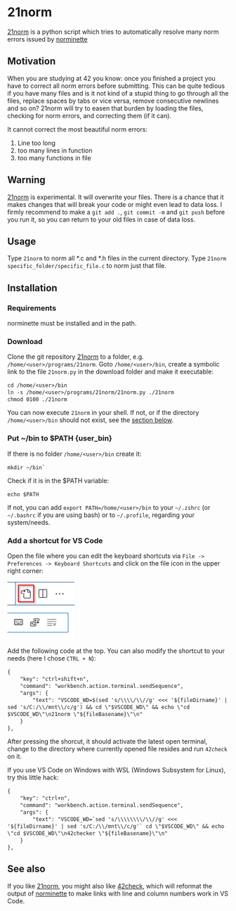 21norm
=======

[21norm](http://github.com/baschnit/21norm) is a python script which tries to automatically resolve many norm errors issued by [norminette](http://github.com/norminette)

## Motivation

When you are studying at 42 you know: once you finished a project you have to correct all norm errors before submitting. This can be quite tedious if you have many files and is it not kind of a stupid thing to go through all the files, replace spaces by tabs or vice versa, remove consecutive newlines and so on?
21norm will try to easen that burden by loading the files, checking for norm errors, and correcting them (if it can).

It cannot correct the most beautiful norm errors:
1. Line too long
2. too many lines in function
3. too many functions in file

## Warning

[21norm](http://github.com/baschnit/21norm) is experimental. It will overwrite your files. There is a chance that it makes changes that will break your code or might even lead to data loss.
I firmly recommend to make a `git add .`, `git commit -m` and `git push` before you run it, so you can return to your old files in case of data loss.

## Usage

Type `21norm` to norm all *.c and *.h files in the current directory. Type `21norm specific_folder/specific_file.c` to norm just that file.

## Installation

### Requirements

norminette must be installed and in the path.

### Download

Clone the git repository [21norm](http://github.com/baschnit/21norm) to a folder, e.g. `/home/<user>/programs/21norm`. Goto `/home/<user>/bin`, create a  symbolic link to the file `21norm.py` in the download folder and make it executable:

```
cd /home/<user>/bin
ln -s /home/<user>/programs/21norm/21norm.py ./21norm
chmod 0100 ./21norm
```

You can now execute `21norm` in your shell. If not, or if the directory `/home/<user>/bin` should not exist, see the [section below](#custom_bin).

### Put ~/bin to $PATH {user_bin}

If there is no folder `/home/<user>/bin` create it:
```
mkdir ~/bin`
```
Check if it is  in the $PATH variable:
```
echo $PATH
```
If not, you can add `export PATH=/home/<user>/bin` to your `~/.zshrc` (or `~/.bashrc` if you are using bash) or to `~/.profile`, regarding your system/needs.

### Add a shortcut for VS Code

Open the file where you can edit the keyboard shortcuts via `File -> Preferences -> Keyboard Shortcuts` and click on the file icon in the upper right corner:

![Button to open Keyboard Shorcuts file in VS Code](README/VSCode_Edit_Keyboard_Shortcuts_File.png)

Add the following code at the top. You can also modify the shortcut to your needs (here I chose `CTRL + N`):
```
{
	"key": "ctrl+shift+n",
	"command": "workbench.action.terminal.sendSequence",
	"args": {
		"text": "VSCODE_WD=$(sed 's/\\\\/\\//g' <<< '${fileDirname}' | sed 's/C:/\\/mnt\\/c/g') && cd \"$VSCODE_WD\" && echo \"cd $VSCODE_WD\"\n21norm \"${fileBasename}\"\n"
	}
},
```
After pressing the shorcut, it should activate the latest open terminal, change to the directory where currently opened file resides and run `42check` on it.

If you use VS Code on Windows with WSL (Windows Subsystem for Linux), try this little hack:
```
{
	"key": "ctrl+n",
	"command": "workbench.action.terminal.sendSequence",
	"args": {
		"text": "VSCODE_WD=`sed 's/\\\\\\\\/\\//g' <<< '${fileDirname}' | sed 's/C:/\\/mnt\\/c/g'` cd \"$VSCODE_WD\" && echo \"cd $VSCODE_WD\"\n42checker \"${fileBasename}\"\n"
	}
},
```

## See also

If you like [21norm](http://github.com/baschnit/21norm), you might also like [42check](http://github.com/baschnit/42check), which will reformat the output of [norminette](http://github.com/norminette) to make links with line and column numbers work in VS Code.
